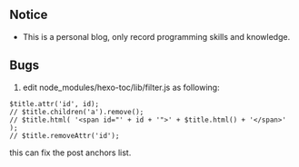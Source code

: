 ## Notice
- This is a personal blog, only record programming skills and knowledge.


## Bugs
1. edit node_modules/hexo-toc/lib/filter.js as following:
```
$title.attr('id', id);
// $title.children('a').remove();
// $title.html( '<span id="' + id + '">' + $title.html() + '</span>' );
// $title.removeAttr('id');
```
this can fix the post anchors list.